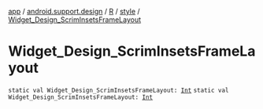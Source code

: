 [app](../../../index.md) / [android.support.design](../../index.md) / [R](../index.md) / [style](index.md) / [Widget_Design_ScrimInsetsFrameLayout](.)

# Widget_Design_ScrimInsetsFrameLayout

`static val Widget_Design_ScrimInsetsFrameLayout: `[`Int`](https://kotlinlang.org/api/latest/jvm/stdlib/kotlin/-int/index.html)
`static val Widget_Design_ScrimInsetsFrameLayout: `[`Int`](https://kotlinlang.org/api/latest/jvm/stdlib/kotlin/-int/index.html)
